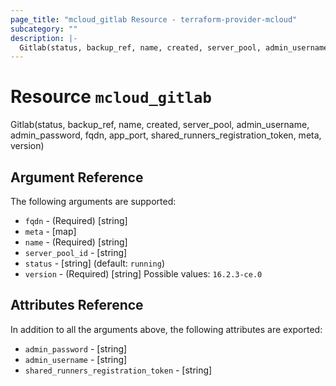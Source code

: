 ```yaml
---
page_title: "mcloud_gitlab Resource - terraform-provider-mcloud"
subcategory: ""
description: |-
  Gitlab(status, backup_ref, name, created, server_pool, admin_username, admin_password, fqdn, app_port, shared_runners_registration_token, meta, version)
---
```


# Resource `mcloud_gitlab`

Gitlab(status, backup_ref, name, created, server_pool, admin_username, admin_password, fqdn, app_port, shared_runners_registration_token, meta, version)



## Argument Reference

The following arguments are supported:

- `fqdn` - (Required) [string]  
- `meta` - [map]  
- `name` - (Required) [string]  
- `server_pool_id` - [string]  
- `status` - [string]   (default: `running`)
- `version` - (Required) [string] Possible values: `16.2.3-ce.0` 

## Attributes Reference

In addition to all the arguments above, the following attributes are exported:

- `admin_password` - [string] 
- `admin_username` - [string] 
- `shared_runners_registration_token` - [string] 
